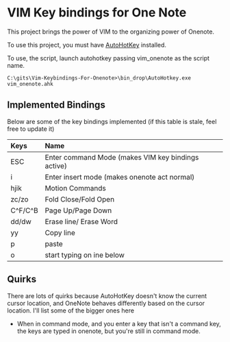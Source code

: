 VIM Key bindings for One Note
====

This project brings the power of VIM to the organizing power of Onenote. 

To use this project, you must have [AutoHotKey](http://www.autohotkey.com/) installed. 

To use, the script, launch autohotkey passing vim_onenote as the script name.

```
C:\gits\Vim-Keybindings-For-Onenote>\bin_drop\AutoHotkey.exe vim_onenote.ahk
```

Implemented Bindings
-----
Below are some of the key bindings implemented (if this table is stale, feel free to update it)

| Keys | Name|
|:------|:----|
|ESC | Enter command Mode (makes VIM key bindings active)|
|i| Enter insert mode (makes onenote act normal)|
| hjik | Motion Commands|
| zc/zo| Fold Close/Fold Open|
|C^F/C^B|Page Up/Page Down|
|dd/dw|Erase line/ Erase Word|
|yy|Copy line|
|p|paste|
|o|start typing on ine below|

Quirks
-----
There are lots of quirks because AutoHotKey doesn't know the current cursor location, and OneNote behaves differently based on the cursor location. I'll list some of the bigger ones here
* When in command mode, and you enter a key that isn't a command key, the keys are typed in onenote, but you're still in command mode.
